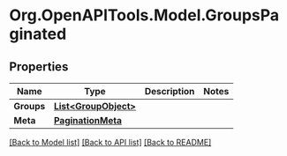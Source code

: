 
# Org.OpenAPITools.Model.GroupsPaginated

## Properties

Name | Type | Description | Notes
------------ | ------------- | ------------- | -------------
**Groups** | [**List&lt;GroupObject&gt;**](GroupObject.md) |  | 
**Meta** | [**PaginationMeta**](PaginationMeta.md) |  | 

[[Back to Model list]](../README.md#documentation-for-models)
[[Back to API list]](../README.md#documentation-for-api-endpoints)
[[Back to README]](../README.md)

